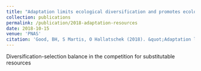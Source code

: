 ```yaml
---
title: "Adaptation limits ecological diversification and promotes ecological tinkering during the competition for substitutable resources"
collection: publications
permalink: /publication/2018-adaptation-resources
date: 2018-10-15
venue: 'PNAS'
citation: 'Good, BH, S Martis, O Hallatschek (2018). &quot;Adaptation limits ecological diversification and promotes ecological tinkering during the competition for substitutable resources.&quot; <i>PNAS</i>.'
---
```


Diversification-selection balance in the competition for substitutable resources
